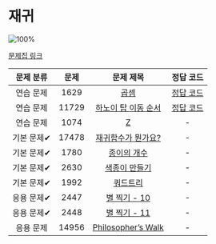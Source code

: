# 재귀

![100%](https://progress-bar.dev/2/?scale=10&title=progress&width=500&color=babaca&suffix=/10)

[문제집 링크](https://www.acmicpc.net/workbook/view/7314)

| 문제 분류 | 문제 | 문제 제목 | 정답 코드 |
| :--: | :--: | :--: | :--: |
| 연습 문제 | 1629 | [곱셈](https://www.acmicpc.net/problem/1629) | [정답 코드](../0x0B/solutions/1629.py) |
| 연습 문제 | 11729 | [하노이 탑 이동 순서](https://www.acmicpc.net/problem/11729) | [정답 코드](../0x0B/solutions/11729.py) |
| 연습 문제 | 1074 | [Z](https://www.acmicpc.net/problem/1074) | - |
| 기본 문제✔ | 17478 | [재귀함수가 뭔가요?](https://www.acmicpc.net/problem/17478) | - |
| 기본 문제✔ | 1780 | [종이의 개수](https://www.acmicpc.net/problem/1780) | - |
| 기본 문제✔ | 2630 | [색종이 만들기](https://www.acmicpc.net/problem/2630) | - |
| 기본 문제✔ | 1992 | [쿼드트리](https://www.acmicpc.net/problem/1992) | - |
| 응용 문제✔ | 2447 | [별 찍기 - 10](https://www.acmicpc.net/problem/2447) | - |
| 응용 문제✔ | 2448 | [별 찍기 - 11](https://www.acmicpc.net/problem/2448) | - |
| 응용 문제 | 14956 | [Philosopher’s Walk](https://www.acmicpc.net/problem/14956) | - |
